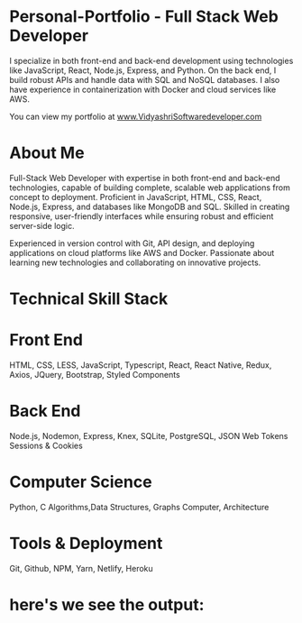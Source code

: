 # Personal-Portfolio - Full Stack Web Developer
I specialize in both front-end and back-end development using technologies like JavaScript, React, Node.js, Express, and Python. On the back end, I build robust APIs and handle data with SQL and NoSQL databases. I also have experience in containerization with Docker and cloud services like AWS.

You can view my portfolio at www.VidyashriSoftwaredeveloper.com

# About Me

Full-Stack Web Developer with expertise in both front-end and back-end technologies, capable of building complete, scalable web applications from concept to deployment. Proficient in JavaScript, HTML, CSS, React, Node.js, Express, and databases like MongoDB and SQL. Skilled in creating responsive, user-friendly interfaces while ensuring robust and efficient server-side logic. 

Experienced in version control with Git, API design, and deploying applications on cloud platforms like AWS and Docker. Passionate about learning new technologies and collaborating on innovative projects.

# Technical Skill Stack

# Front End

HTML, CSS, LESS, JavaScript, Typescript, React, React Native, Redux, Axios, JQuery, Bootstrap, Styled Components

# Back End

Node.js, Nodemon, Express, Knex, SQLite, PostgreSQL, JSON Web Tokens Sessions & Cookies

# Computer Science

Python, C Algorithms,Data Structures, Graphs Computer, Architecture

# Tools & Deployment

Git, Github, NPM, Yarn, Netlify, Heroku


# here's we see the output:






